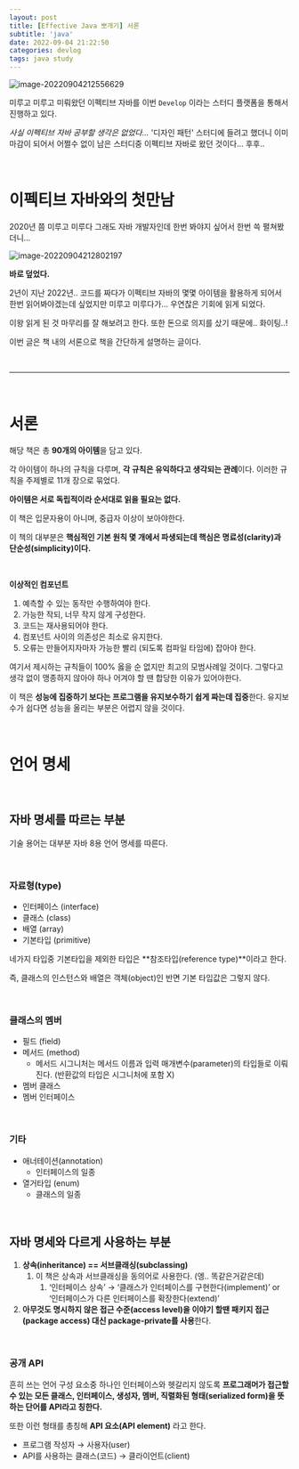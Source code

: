 ```yaml
---
layout: post
title: [Effective Java 뽀개기] 서론
subtitle: 'java'
date: 2022-09-04 21:22:50
categories: devlog
tags: java study
---
```


![image-20220904212556629](https://tva1.sinaimg.cn/large/e6c9d24egy1h5uufg0s7hj21do0ks0w4.jpg)

미루고 미루고 미뤄왔던 이펙티브 자바를 이번 `Develop` 이라는 스터디 플랫폼을 통해서 진행하고 있다.

_사실 이펙티브 자바 공부할 생각은 없었다..._ '디자인 패턴' 스터디에 들려고 했더니 이미 마감이 되어서 어쩔수 없이 남은 스터디중 이펙티브 자바로 왔던 것이다... 후후..

<br/>

# 이펙티브 자바와의 첫만남

2020년 쯤 미루고 미루다 그래도 자바 개발자인데 한번 봐야지 싶어서 한번 쓱 펼쳐봤더니...

![image-20220904212802197](https://tva1.sinaimg.cn/large/e6c9d24egy1h5uuhi9lujj20cd07iaak.jpg)

**바로 덮었다.**

2년이 지난 2022년.. 코드를 짜다가 이펙티브 자바의 몇몇 아이템을 활용하게 되어서 한번 읽어봐야겠는데 싶었지만 미루고 미루다가... 우연찮은 기회에 읽게 되었다.

이왕 읽게 된 것 마무리를 잘 해보려고 한다. 또한 돈으로 의지를 샀기 때문에.. 화이팅..!

이번 글은 책 내의 서론으로 책을 간단하게 설명하는 글이다.

<br/>

---

<br/>

# 서론

해당 책은 총 **90개의 아이템**을 담고 있다.

각 아이템이 하나의 규칙을 다루며, **각 규칙은 유익하다고 생각되는 관례**이다. 이러한 규칙을 주제별로 11개 장으로 묶었다.

**아이템은 서로 독립적이라 순서대로 읽을 필요는 없다.**

이 책은 입문자용이 아니며, 중급자 이상이 보아야한다.

이 책의 대부분은 **핵심적인 기본 원칙 몇 개에서 파생되는데 핵심은 명료성(clarity)과 단순성(simplicity)이다.**

<br/>

**이상적인 컴포넌트**

1. 예측할 수 있는 동작만 수행하여야 한다.
2. 가능한 작되, 너무 작지 않게 구성한다.
3. 코드는 재사용되어야 한다.
4. 컴포넌트 사이의 의존성은 최소로 유지한다.
5. 오류는 만들어지자마자 가능한 빨리 (되도록 컴파일 타임에) 잡아야 한다.

여기서 제시하는 규칙들이 100% 옳을 순 없지만 최고의 모범사례일 것이다. 그렇다고 생각 없이 맹종하지 않아야 하나 어겨야 할 땐 합당한 이유가 있어야한다.

이 책은 **성능에 집중하기 보다는 프로그램을 유지보수하기 쉽게 짜는데 집중**한다. 유지보수가 쉽다면 성능을 올리는 부분은 어렵지 않을 것이다.

<br/>

# 언어 명세

<br/>

## 자바 명세를 따르는 부분

기술 용어는 대부분 자바 8용 언어 명세를 따른다.

<br/>

### 자료형(type)

- 인터페이스 (interface)
- 클래스 (class)
- 배열 (array)
- 기본타입 (primitive)

네가지 타입중 기본타입을 제외한 타입은 **참조타입(reference type)**이라고 한다.

즉, 클래스의 인스턴스와 배열은 객체(object)인 반면 기본 타입값은 그렇지 않다.

<br/>

### 클래스의 멤버

- 필드 (field)
- 메서드 (method)
  - 메서드 시그니처는 메서드 이름과 입력 매개변수(parameter)의 타입들로 이뤄진다. (반환값의 타입은 시그니처에 포함 X)
- 멤버 클래스
- 멤버 인터페이스

<br/>

### 기타

- 애너테이션(annotation)
  - 인터페이스의 일종
- 열거타입 (enum)
  - 클래스의 일종

<br/>

## 자바 명세와 다르게 사용하는 부분

1. **상속(inheritance) == 서브클래싱(subclassing)**
   1. 이 책은 상속과 서브클래싱을 동의어로 사용한다. (엥.. 똑같은거같은데)
      1. ‘인터페이스 상속’ → ‘클래스가 인터페이스를 구현한다(implement)’ or ‘인터페이스가 다른 인터페이스를 확장한다(extend)’
2. **아무것도 명시하지 않은 접근 수준(access level)을 이야기 할땐 패키지 접근(package access) 대신 package-private를 사용**한다.

<br/>

### 공개 API

흔히 쓰는 언어 구성 요소중 하나인 인터페이스와 헷갈리지 않도록 **프로그래머가 접근할 수 있는 모든 클래스, 인터페이스, 생성자, 멤버, 직렬화된 형태(serialized form)을 뜻하는 단어를 API라고 칭한다.**

또한 이런 형태를 총칭해 **API 요소(API element)** 라고 한다.

- 프로그램 작성자 → 사용자(user)
- API를 사용하는 클래스(코드) → 클라이언트(client)
